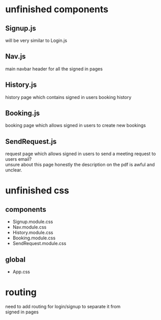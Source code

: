 # unfinished components  

## Signup.js 
will be very similar to Login.js  

## Nav.js  
main navbar header for all the signed in pages  

## History.js  
history page which contains signed in users booking history  

## Booking.js  
booking page which allows signed in users to create new bookings  

## SendRequest.js  
request page which allows signed in users to send a meeting request to users email?  
unsure about this page honestly the description on the pdf is awful and unclear.  


# unfinished css  
## components  
- Signup.module.css  
- Nav.module.css  
- History.module.css  
- Booking.module.css  
- SendRequest.module.css  

## global   
- App.css  

# routing  
need to add routing for login/signup to separate it from   
signed in pages  
